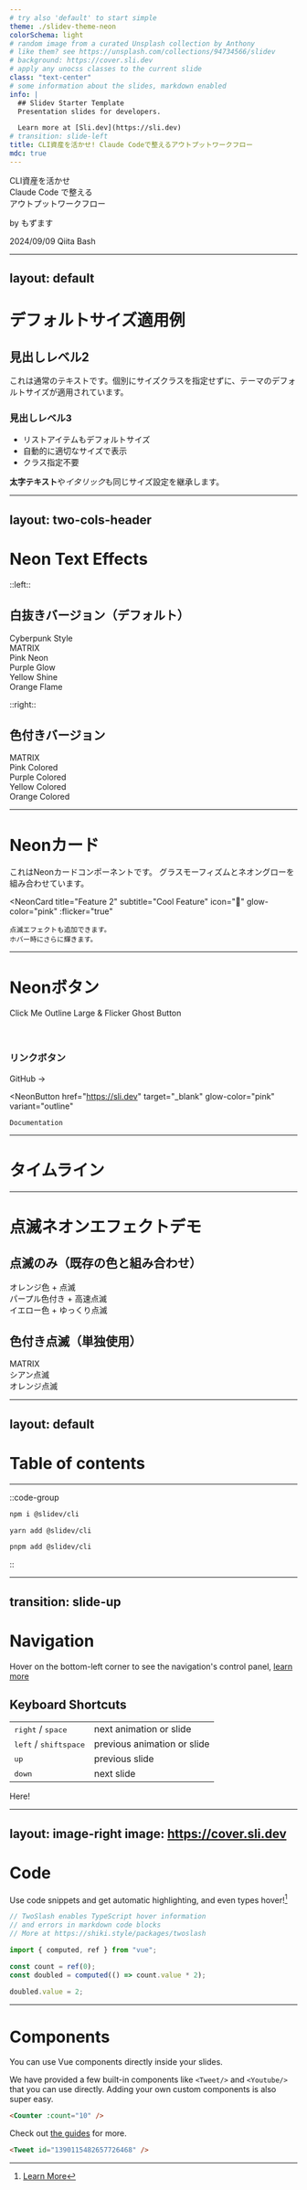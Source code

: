 ```yaml
---
# try also 'default' to start simple
theme: ./slidev-theme-neon
colorSchema: light
# random image from a curated Unsplash collection by Anthony
# like them? see https://unsplash.com/collections/94734566/slidev
# background: https://cover.sli.dev
# apply any unocss classes to the current slide
class: "text-center"
# some information about the slides, markdown enabled
info: |
  ## Slidev Starter Template
  Presentation slides for developers.

  Learn more at [Sli.dev](https://sli.dev)
# transition: slide-left
title: CLI資産を活かせ! Claude Codeで整えるアウトプットワークフロー
mdc: true
---
```


<div class="text-center">
  <div class="text-2xl mb-2">CLI資産を活かせ</div>
  <div>
    <span class="neon-glow-orange flicker text-7xl font-bold">Claude Code</span>
    <span class="text-3xl">で整える</span>
  </div>
  <div class="text-3xl mt-6">アウトプットワークフロー</div>
</div>

by もずます

<div class="neon-glow-matrix-colored orange absolute bottom-25 left-200 transform -rotate-15">2024/09/09 Qiita Bash</div>

---
layout: default
---

# デフォルトサイズ適用例

## 見出しレベル2

これは通常のテキストです。個別にサイズクラスを指定せずに、テーマのデフォルトサイズが適用されています。

### 見出しレベル3

- リストアイテムもデフォルトサイズ
- 自動的に適切なサイズで表示
- クラス指定不要

**太字テキスト**や*イタリック*も同じサイズ設定を継承します。

---
layout: two-cols-header
---

# Neon Text Effects

::left::

## 白抜きバージョン（デフォルト）

<div class="neon-glow-cyan text-3xl font-light tracking-wide">Cyberpunk Style</div>
<div class="neon-glow-matrix text-6xl font-bold tracking-mega uppercase">MATRIX</div>
<div class="neon-glow-pink text-4xl">Pink Neon</div>
<div class="neon-glow-purple text-4xl font-semibold">Purple Glow</div>
<div class="neon-glow-yellow text-4xl tracking-widest">Yellow Shine</div>
<div class="neon-glow-orange text-4xl font-thin">Orange Flame</div>

::right::

## 色付きバージョン

<div class="neon-glow-matrix-colored text-6xl font-bold uppercase">MATRIX</div>
<div class="neon-glow-pink-colored text-4xl">Pink Colored</div>
<div class="neon-glow-purple-colored text-4xl">Purple Colored</div>
<div class="neon-glow-yellow-colored text-4xl">Yellow Colored</div>
<div class="neon-glow-orange-colored text-4xl">Orange Colored</div>

---

# Neonカード

<div class="grid grid-cols-2 gap-6">
  <NeonCard 
    title="Feature 1" 
    subtitle="Amazing Feature"
    icon="⚡"
    glow-color="cyan"
  >
    これはNeonカードコンポーネントです。
    グラスモーフィズムとネオングローを組み合わせています。
  </NeonCard>

  <NeonCard 
    title="Feature 2" 
    subtitle="Cool Feature"
    icon="🚀"
    glow-color="pink"
    :flicker="true"
  >
    点滅エフェクトも追加できます。
    ホバー時にさらに輝きます。
  </NeonCard>
</div>

---

# Neonボタン

<div class="flex gap-4 flex-wrap">
  <NeonButton glow-color="cyan" @click="console.log('Clicked!')">
    Click Me
  </NeonButton>
  
  <NeonButton glow-color="matrix" variant="outline">
    Outline
  </NeonButton>
  
  <NeonButton glow-color="purple" size="lg" :flicker="true">
    Large & Flicker
  </NeonButton>
  
  <NeonButton glow-color="orange" variant="ghost">
    Ghost Button
  </NeonButton>
</div>

<br>
<br>

### リンクボタン

<div class="flex gap-4">
  <NeonButton 
    href="https://github.com/slidevjs/slidev" 
    target="_blank"
    glow-color="yellow"
  >
    GitHub →
  </NeonButton>
  
  <NeonButton 
    href="https://sli.dev" 
    target="_blank"
    glow-color="pink"
    variant="outline"
  >
    Documentation
  </NeonButton>
</div>

---

# タイムライン

<NeonTimeline 
  :items="[
    {
      title: '2020年',
      subtitle: 'プログラミング開始',
      description: 'Web開発の世界に足を踏み入れる',
      icon: '🎯',
      date: '1月'
    },
    {
      title: '2021年',
      subtitle: 'フロントエンド専門',
      description: 'Vue.jsとReactを習得',
      icon: '💻',
      date: '6月'
    },
    {
      title: '2022年',
      subtitle: 'フルスタック開発',
      description: 'バックエンドも含めた開発を開始',
      icon: '🚀',
      date: '3月'
    },
    {
      title: '2023年',
      subtitle: 'CLI効率化の探求',
      description: 'NeovimとzshでDX向上',
      icon: '⚡',
      date: '9月'
    }
  ]"
  glow-color="matrix"
/>

---

# 点滅ネオンエフェクトデモ

## 点滅のみ（既存の色と組み合わせ）

<div class="neon-glow-orange flicker text-5xl mb-4">オレンジ色 + 点滅</div>
<div class="neon-glow-purple-colored flicker-fast text-4xl mb-4">パープル色付き + 高速点滅</div>
<div class="neon-glow-yellow flicker-slow text-4xl mb-6">イエロー色 + ゆっくり点滅</div>

## 色付き点滅（単独使用）

<div class="neon-flicker-matrix text-6xl font-bold uppercase tracking-mega mb-4">MATRIX</div>
<div class="neon-flicker-cyan text-5xl mb-4">シアン点滅</div>
<div class="neon-flicker-orange text-5xl">オレンジ点滅</div>

---
layout: default
---

# Table of contents

<Toc maxDepth="1"></Toc>

---

::code-group

```sh [npm]
npm i @slidev/cli
```

```sh [yarn]
yarn add @slidev/cli
```

```sh [pnpm]
pnpm add @slidev/cli
```

::

---
transition: slide-up
---

# Navigation

Hover on the bottom-left corner to see the navigation's control panel, [learn more](https://sli.dev/guide/navigation.html)

## Keyboard Shortcuts

|                                                    |                             |
| -------------------------------------------------- | --------------------------- |
| <kbd>right</kbd> / <kbd>space</kbd>                | next animation or slide     |
| <kbd>left</kbd> / <kbd>shift</kbd><kbd>space</kbd> | previous animation or slide |
| <kbd>up</kbd>                                      | previous slide              |
| <kbd>down</kbd>                                    | next slide                  |

<p v-after class="absolute bottom-23 left-45 opacity-30 transform -rotate-10">Here!</p>

---
layout: image-right
image: <https://cover.sli.dev>
---

# Code

Use code snippets and get automatic highlighting, and even types hover![^1]

```ts {all|5|7|7-8|10|all} twoslash
// TwoSlash enables TypeScript hover information
// and errors in markdown code blocks
// More at https://shiki.style/packages/twoslash

import { computed, ref } from "vue";

const count = ref(0);
const doubled = computed(() => count.value * 2);

doubled.value = 2;
```

<arrow v-click="[4, 5]" x1="350" y1="310" x2="195" y2="334" color="#953" width="2" arrowSize="1" />

<!-- This allow you to embed external code blocks -->
<!-- <<< @/snippets/external.ts#snippet -->

<!-- Footer -->

[^1]: [Learn More](https://sli.dev/guide/syntax.html#line-highlighting)

<!-- Inline style -->
<style>
.footnotes-sep {
  @apply mt-5 opacity-10;
}
.footnotes {
  @apply text-sm opacity-75;
}
.footnote-backref {
  display: none;
}
</style>

---

# Components

<div grid="~ cols-2 gap-4">
<div>

You can use Vue components directly inside your slides.

We have provided a few built-in components like `<Tweet/>` and `<Youtube/>` that you can use directly. Adding your own custom components is also super easy.

```html
<Counter :count="10" />
```

<!-- ./components/Counter.vue -->
<Counter :count="10" m="t-4" />

Check out [the guides](https://sli.dev/builtin/components.html) for more.

</div>
<div>

```html
<Tweet id="1390115482657726468" />
```

<Tweet id="1390115482657726468" scale="0.65" />

</div>
</div>
